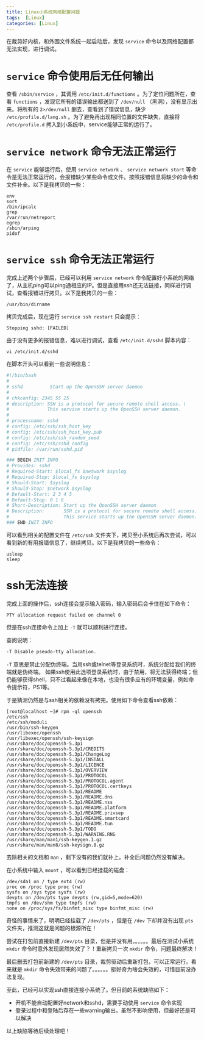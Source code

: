 ```yaml
---
title: Linux小系统网络配置问题
tags:  [Linux]
categories: [Linux]
---
```


在裁剪好内核，和外围文件系统一起启动后，发现 ``service`` 命令以及网络配置都无法实现，进行调试。

<!-- more -->

#  ``service`` 命令使用后无任何输出

查看 ``/sbin/service`` ，其调用 ``/etc/init.d/functions`` 。为了定位问题所在，查看 ``functions`` ，发现它所有的错误输出都送到了 ``/dev/null`` （黑洞），没有显示出来。将所有的 ``2>/dev/null`` 删去，查看到了错误信息，缺少 ``/etc/profile.d/lang.sh`` 。为了避免再出现相同位置的文件缺失，直接将 ``/etc/profile.d``  拷入到小系统中，service能够正常的运行了。

#  ``service network`` 命令无法正常运行

在 ``service`` 能够运行后，使用 ``service network`` 、 ``service network start`` 等命令是无法正常运行的，会报错缺少某些命令或文件。按照报错信息将缺少的命令和文件补全。以下是我拷贝的一些：

```shell
env
sort
/bin/ipcalc
grep
/var/run/netreport
egrep
/sbin/arping
pidof
```

# ``service ssh`` 命令无法正常运行

完成上述两个步骤后，已经可以利用 ``service network`` 命令配置好小系统的网络了，从主机ping可以ping通相应的IP。但是直接用ssh还无法链接，同样进行调试，查看报错进行拷贝。以下是我拷贝的一些：

```shell
/usr/bin/dirname
```

拷贝完成后，现在运行 ``service ssh restart`` 只会提示：

```shell
Stopping sshd: [FAILED]
```

由于没有更多的报错信息，难以进行调试，查看 ``/etc/init.d/sshd`` 脚本内容：

```shell
vi /etc/init.d/sshd
```

在脚本开头可以看到一些说明信息：

```bash
#!/bin/bash
#
# sshd          Start up the OpenSSH server daemon
#
# chkconfig: 2345 55 25
# description: SSH is a protocol for secure remote shell access. \
#              This service starts up the OpenSSH server daemon.
#
# processname: sshd
# config: /etc/ssh/ssh_host_key
# config: /etc/ssh/ssh_host_key.pub
# config: /etc/ssh/ssh_random_seed
# config: /etc/ssh/sshd_config
# pidfile: /var/run/sshd.pid

### BEGIN INIT INFO
# Provides: sshd
# Required-Start: $local_fs $network $syslog
# Required-Stop: $local_fs $syslog
# Should-Start: $syslog
# Should-Stop: $network $syslog
# Default-Start: 2 3 4 5
# Default-Stop: 0 1 6
# Short-Description: Start up the OpenSSH server daemon
# Description:       SSH is a protocol for secure remote shell access.
#                    This service starts up the OpenSSH server daemon.
### END INIT INFO
```

可以看到相关的配置文件在 ``/etc/ssh`` 文件夹下，拷贝至小系统后再次尝试，可以看到新的有用报错信息了，继续拷贝。以下是我拷贝的一些命令：

```shell
usleep
sleep
```

# ssh无法连接

完成上面的操作后，ssh连接会提示输入密码，输入密码后会卡住在如下命令：

```shell
PTY allocation request failed on channel 0
```

但是在ssh连接命令上加上 ``-T`` 就可以顺利进行连接。

查阅说明：

```bash
-T Disable pseudo-tty allocation.
```

 ``-T`` 意思是禁止分配伪终端。当用ssh或telnet等登录系统时，系统分配给我们的终端就是伪终端。 如果ssh使用此选项登录系统时，由于禁用，将无法获得终端；但仍能够获得shell，只不过看起来像在本地，也没有很多应有的环境变量，例如命令提示符，PS1等。
 
于是猜测仍然是与ssh相关的依赖没有拷完。使用如下命令查看ssh依赖：

```shell
[root@localhost ~]# rpm -ql openssh
/etc/ssh
/etc/ssh/moduli
/usr/bin/ssh-keygen
/usr/libexec/openssh
/usr/libexec/openssh/ssh-keysign
/usr/share/doc/openssh-5.3p1
/usr/share/doc/openssh-5.3p1/CREDITS
/usr/share/doc/openssh-5.3p1/ChangeLog
/usr/share/doc/openssh-5.3p1/INSTALL
/usr/share/doc/openssh-5.3p1/LICENCE
/usr/share/doc/openssh-5.3p1/OVERVIEW
/usr/share/doc/openssh-5.3p1/PROTOCOL
/usr/share/doc/openssh-5.3p1/PROTOCOL.agent
/usr/share/doc/openssh-5.3p1/PROTOCOL.certkeys
/usr/share/doc/openssh-5.3p1/README
/usr/share/doc/openssh-5.3p1/README.dns
/usr/share/doc/openssh-5.3p1/README.nss
/usr/share/doc/openssh-5.3p1/README.platform
/usr/share/doc/openssh-5.3p1/README.privsep
/usr/share/doc/openssh-5.3p1/README.smartcard
/usr/share/doc/openssh-5.3p1/README.tun
/usr/share/doc/openssh-5.3p1/TODO
/usr/share/doc/openssh-5.3p1/WARNING.RNG
/usr/share/man/man1/ssh-keygen.1.gz
/usr/share/man/man8/ssh-keysign.8.gz
```

去除相关的文档和 ``man`` ，剩下没有的我们就补上。补全后问题仍然没有解决。

在小系统中输入 ``mount`` ，可以看到已经挂载的磁盘：

```shell
/dev/sda1 on / type ext4 (rw)
proc on /proc type proc (rw)
sysfs on /sys type sysfs (rw)
devpts on /dev/pts type devpts (rw,gid=5,mode=620)
tmpfs on /dev/shm type tmpfs (rw)
none on /proc/sys/fs/binfmt_misc type binfmt_misc (rw)
```

奇怪的事情来了，明明已经挂载了 ``/dev/pts`` ，但是在 ``/dev`` 下却并没有出现 ``pts`` 文件夹，推测这就是问题的根源所在！

尝试在打包前直接新建 ``/dev/pts`` 目录，但是并没有用。。。。。。最后在测试小系统 ``mkdir`` 命令时意外发现居然失效了？！重新拷贝一次 ``mkdir`` 命令，问题最终解决！

最后删去打包前新建的 ``/dev/pts`` 目录，裁剪驱动后重新打包，可以正常运行。看来就是 ``mkdir`` 命令失效带来的问题了。。。。。。挺好奇为啥会失效的，可惜目前没办法复现。

至此，已经可以实现ssh直接连接小系统了。但目前的系统缺陷如下：
* 开机不能自动配置好network和sshd，需要手动使用 ``service`` 命令实现
* 登录过程中和登陆后存在一些warning输出，虽然不影响使用，但最好还是可以解决

以上缺陷等待后续处理吧！